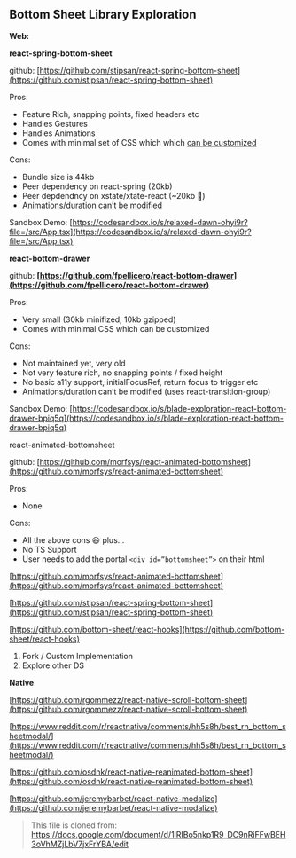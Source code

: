 ## Bottom Sheet Library Exploration

**Web:**

**react-spring-bottom-sheet**

github: [https://github.com/stipsan/react-spring-bottom-sheet](https://github.com/stipsan/react-spring-bottom-sheet)

Pros:

- Feature Rich, snapping points, fixed headers etc
- Handles Gestures
- Handles Animations
- Comes with minimal set of CSS which which [can be customized](https://github.com/stipsan/react-spring-bottom-sheet#customizing-the-css)

Cons:

- Bundle size is 44kb
- Peer dependency on react-spring (20kb)
- Peer depdendncy on xstate/xtate-react (~20kb 🤦)
- Animations/duration [can’t be modified](https://github.com/stipsan/react-spring-bottom-sheet/issues/151#issuecomment-1368631716)

Sandbox Demo: [https://codesandbox.io/s/relaxed-dawn-ohyi9r?file=/src/App.tsx](https://codesandbox.io/s/relaxed-dawn-ohyi9r?file=/src/App.tsx)

**react-bottom-drawer**

github: **[https://github.com/fpellicero/react-bottom-drawer](https://github.com/fpellicero/react-bottom-drawer)**

Pros:

- Very small (30kb minifized, 10kb gzipped)
- Comes with minimal CSS which can be customized

Cons:

- Not maintained yet, very old
- Not very feature rich, no snapping points / fixed height
- No basic a11y support, initialFocusRef, return focus to trigger etc
- Animations/duration can’t be modified (uses react-transition-group)

Sandbox Demo: [https://codesandbox.io/s/blade-exploration-react-bottom-drawer-bpiq5q](https://codesandbox.io/s/blade-exploration-react-bottom-drawer-bpiq5q)

react-animated-bottomsheet

github: [https://github.com/morfsys/react-animated-bottomsheet](https://github.com/morfsys/react-animated-bottomsheet)

Pros:

- None

Cons:

- All the above cons 😆 plus…
- No TS Support
- User needs to add the portal `<div id=”bottomsheet”>` on their html

[https://github.com/morfsys/react-animated-bottomsheet](https://github.com/morfsys/react-animated-bottomsheet)

[https://github.com/stipsan/react-spring-bottom-sheet](https://github.com/stipsan/react-spring-bottom-sheet)

[https://github.com/bottom-sheet/react-hooks](https://github.com/bottom-sheet/react-hooks)

1. Fork / Custom Implementation
2. Explore other DS

**Native**

[https://github.com/rgommezz/react-native-scroll-bottom-sheet](https://github.com/rgommezz/react-native-scroll-bottom-sheet)

[https://www.reddit.com/r/reactnative/comments/hh5s8h/best_rn_bottom_sheetmodal/](https://www.reddit.com/r/reactnative/comments/hh5s8h/best_rn_bottom_sheetmodal/)

[https://github.com/osdnk/react-native-reanimated-bottom-sheet](https://github.com/osdnk/react-native-reanimated-bottom-sheet)

[https://github.com/jeremybarbet/react-native-modalize](https://github.com/jeremybarbet/react-native-modalize)

> This file is cloned from: https://docs.google.com/document/d/1lRIBo5nkp1R9_DC9nRiFFwBEH3oVhMZjLbV7jxFrYBA/edit
